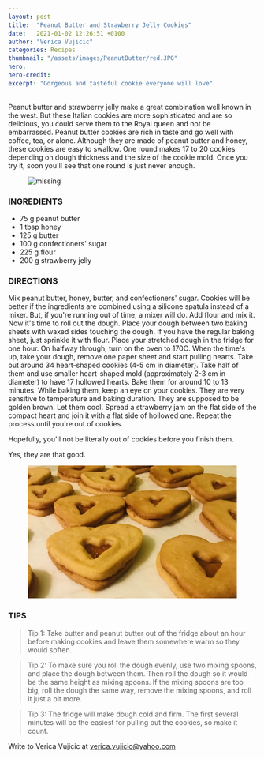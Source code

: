 ```yaml
---
layout: post
title:  "Peanut Butter and Strawberry Jelly Cookies"
date:   2021-01-02 12:26:51 +0100
author: "Verica Vujicic"
categories: Recipes
thumbnail: "/assets/images/PeanutButter/red.JPG"
hero: 
hero-credit: 
excerpt: "Gorgeous and tasteful cookie everyone will love"
---
```

<drop-cap>P</drop-cap>eanut butter and strawberry jelly make a great combination well known in the west. But these Italian cookies are more sophisticated and are so delicious, you could serve them to the Royal queen and not be embarrassed. Peanut butter cookies are rich in taste and go well with coffee, tea, or alone. Although they are made of peanut butter and honey, these cookies are easy to swallow. One round makes 17 to 20 cookies depending on dough thickness and the size of the cookie mold. Once you try it, soon you'll see that one round is just never enough.
 
 <figure>
    <img src='/assets/images/PeanutButter/red.JPG' alt='missing' />
    <figcaption></figcaption>
</figure>

### **INGREDIENTS**

- 75 g peanut butter
- 1 tbsp honey
- 125 g butter
- 100 g confectioners' sugar
- 225 g flour
- 200 g strawberry jelly

### **DIRECTIONS**

<step>
Mix peanut butter, honey, butter, and confectioners' sugar. Cookies will be better if the ingredients are combined using a silicone spatula instead of a mixer. But, if you're running out of time, a mixer will do. Add flour and mix it.
</step>

<step>
Now it's time to roll out the dough. Place your dough between two baking sheets with waxed sides touching the dough. If you have the regular baking sheet, just sprinkle it with flour. Place your stretched dough in the fridge for one hour. On halfway through, turn on the oven to 170C. 
</step>

<step>
When the time's up, take your dough, remove one paper sheet and start pulling hearts. Take out around 34 heart-shaped cookies (4-5 cm in diameter). Take half of them and use smaller heart-shaped mold (approximately 2-3 cm in diameter) to have 17 hollowed hearts.
</step>

<step>
Bake them for around 10 to 13 minutes. While baking them, keep an eye on your cookies. They are very sensitive to temperature and baking duration. They are supposed to be golden brown.
</step>

<step>
Let them cool. Spread a strawberry jam on the flat side of the compact heart and join it with a flat side of hollowed one. Repeat the process until you're out of cookies. 
</step>

Hopefully, you'll not be literally out of cookies before you finish them. 


Yes, they are that good.

<figure>
    <img src='/assets/images/PeanutButter/insta.jpeg' alt='missing' />
    <figcaption></figcaption>
</figure>

### **TIPS**

> Tip 1: Take butter and peanut butter out of the fridge about an hour before making cookies and leave them somewhere warm so they would soften.

> Tip 2: To make sure you roll the dough evenly, use two mixing spoons, and place the dough between them. Then roll the dough so it would be the same height as mixing spoons. If the mixing spoons are too big, roll the dough the same way, remove the mixing spoons, and roll it just a bit more.

> Tip 3: The fridge will make dough cold and firm. The first several minutes will be the easiest for pulling out the cookies, so make it count.



Write to Verica Vujicic at [verica.vujicic@yahoo.com](mailto:verica.vujicic@yahoo.com)